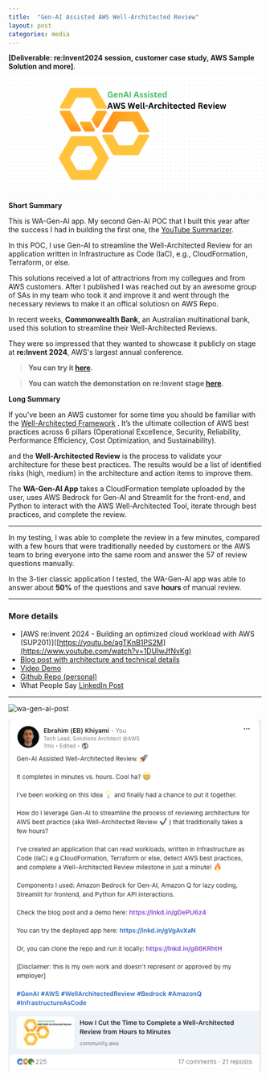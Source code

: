 ```yaml
---
title:  "Gen-AI Assisted AWS Well-Architected Review"
layout: post
categories: media
---
```


**[Deliverable: re:Invent2024 session, customer case study, AWS Sample Solution and more]**.

![wa-gen-ai](/assets/wa-genai.png) 


**Short Summary**

This is WA-Gen-AI app. My second Gen-AI POC that I built this year after the success I had in building the first one, the [YouTube Summarizer](https://ekhiyami.github.io/video-chat/).

In this POC, I use Gen-AI to streamline the Well-Architected Review for an application written in Infrastructure as Code (IaC), e.g., CloudFormation, Terraform, or else. 

This solutions received a lot of attractrions from my collegues and from AWS customers. 
After I published I was reached out by an awesome group of SAs in my team who took it and improve it and went through the necessary reviews to make it an offical solutiosn on AWS Repo.

In recent weeks, **Commonwealth Bank**, an Australian multinational bank, used this solution to streamline their Well-Architected Reviews. 

They were so impressed that they wanted to showcase it publicly on stage at **re:Invent 2024**, AWS's largest annual conference.



> **You can try it [here](https://wa-genai.streamlit.app/).**


> **You can watch the demonstation on re:Invent stage [here](https://www.youtube.com/watch?v=1DUIwJfNvKg).**


**Long Summary** 

If you’ve been an AWS customer for some time you should be familiar with the [Well-Architected Framework](https://docs.aws.amazon.com/wellarchitected/latest/framework/welcome.html) . It’s the ultimate collection of AWS best practices across 6 pillars (Operational Excellence, Security, Reliability, Performance Efficiency, Cost Optimization, and Sustainability).

and the **Well-Architected Review**  is the process to validate your architecture for these best practices. The results would be a list of identified risks (high, medium) in the architecture and action items to improve them.

The **WA-Gen-AI App** takes a CloudFormation template uploaded by the user, uses AWS Bedrock for Gen-AI and Streamlit for the front-end, and Python to interact with the AWS Well-Architected Tool, iterate through best practices, and complete the review.

----


In my testing, I was able to complete the review in a few minutes, compared with a few hours that were traditionally needed by customers or the AWS team to bring everyone into the same room and answer the 57 of review questions manually. 

In the 3-tier classic application I tested, the WA-Gen-AI app was able to answer about **50%** of the questions and save **hours** of manual review. 

---


### More details

- [AWS re:Invent 2024 - Building an optimized cloud workload with AWS (SUP201)]([https://youtu.be/agTKnB1PS2M](https://www.youtube.com/watch?v=1DUIwJfNvKg)
- [Blog post with architecture and technical details](https://community.aws/content/2hYteYyGPff8nuzG3ye8HZQOtCf/how-i-cut-the-time-to-complete-a-well-architected-review-from-hours-to-minutes?lang=en)
- [Video Demo](https://youtu.be/agTKnB1PS2M) 
- [Github Repo (personal)](https://github.com/ekhiyami/well-architected-genai)
- What People Say [LinkedIn Post](https://www.linkedin.com/posts/eb-khiyami_how-i-cut-the-time-to-complete-a-well-architected-activity-7242641906160050176-Dz1L?utm_source=share&utm_medium=member_desktop)

----

![wa-gen-ai-post](/assets/reinvent.png)  


![wa-gen-ai-post](/assets/wa-genai-post.png)  
  
